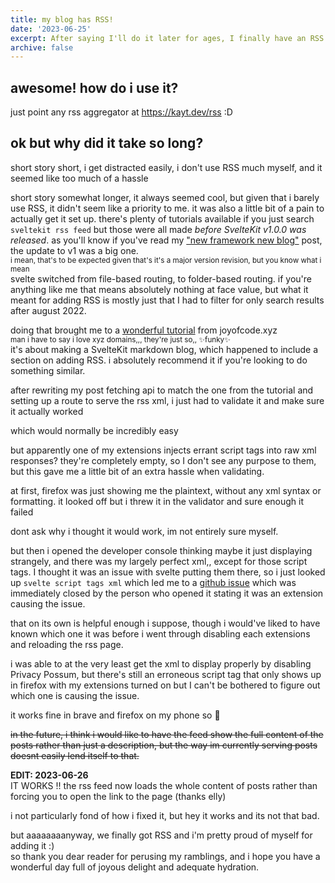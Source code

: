 ```yaml
---
title: my blog has RSS!
date: '2023-06-25'
excerpt: After saying I'll do it later for ages, I finally have an RSS feed for my blog!
archive: false
---
```


## awesome! how do i use it?

just point any rss aggregator at https://kayt.dev/rss :D

## ok but why did it take so long?

short story short, i get distracted easily, i don't use RSS much myself, and it seemed like too much of a hassle

short story somewhat longer, it always seemed cool, but given that i barely use RSS, it didn't seem like a priority to me. it was also a little bit of a pain to actually get it set up. there's plenty of tutorials available if you just search `sveltekit rss feed` but those were all made *before SvelteKit v1.0.0 was released*. as you'll know if you've read my ["new framework new blog"](/blog/svelte-1.0-blog) post, the update to v1 was a big one. <br><small>i mean, that's to be expected given that's it's a major version revision, but you know what i mean</small><br>svelte switched from file-based routing, to folder-based routing. if you're anything like me that means absolutely nothing at face value, but what it meant for adding RSS is mostly just that I had to filter for only search results after august 2022.

doing that brought me to a [wonderful tutorial](https://joyofcode.xyz/sveltekit-markdown-blog) from joyofcode.xyz<br><small>man i have to say i love xyz domains,,, they're just so,, ✨funky✨</small><br>it's about making a SvelteKit markdown blog, which happened to include a section on adding RSS. i absolutely recommend it if you're looking to do something similar.

after rewriting my post fetching api to match the one from the tutorial and setting up a route to serve the rss xml, i just had to validate it and make sure it actually worked

which would normally be incredibly easy

but apparently one of my extensions injects errant script tags into raw xml responses? they're completely empty, so I don't see any purpose to them, but this gave me a little bit of an extra hassle when validating.

at first, firefox was just showing me the plaintext, without any xml syntax or formatting. it looked off but i threw it in the validator and sure enough it failed

dont ask why i thought it would work, im not entirely sure myself.

but then i opened the developer console thinking maybe it just displaying strangely, and there was my largely perfect xml,, except for those script tags. I thought it was an issue with svelte putting them there, so i just looked up `svelte script tags xml` which led me to a [github issue](https://github.com/sveltejs/kit/issues/9360) which was immediately closed by the person who opened it stating it was an extension causing the issue.

that on its own is helpful enough i suppose, though i would've liked to have known which one it was before i went through disabling each extensions and reloading the rss page.

i was able to at the very least get the xml to display properly by disabling Privacy Possum, but there's still an erroneous script tag that only shows up in firefox with my extensions turned on but I can't be bothered to figure out which one is causing the issue.

it works fine in brave and firefox on my phone so :shrug:

~~in the future, i think i would like to have the feed show the full content of the posts rather than just a description, but the way im currently serving posts doesnt easily lend itself to that.~~

**EDIT: 2023-06-26<br>**
IT WORKS !! the rss feed now loads the whole content of posts rather than forcing you to open the link to the page (thanks elly)

i not particularly fond of how i fixed it, but hey it works and its not that bad.

but aaaaaaaanyway, we finally got RSS and i'm pretty proud of myself for adding it :)<br>so thank you dear reader for perusing my ramblings, and i hope you have a wonderful day full of joyous delight and adequate hydration.